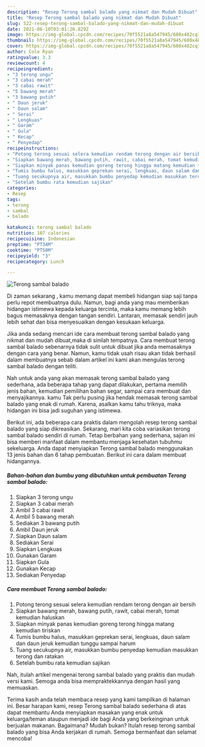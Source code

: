 ```yaml
---
description: "Resep Terong sambal balado yang nikmat dan Mudah Dibuat"
title: "Resep Terong sambal balado yang nikmat dan Mudah Dibuat"
slug: 522-resep-terong-sambal-balado-yang-nikmat-dan-mudah-dibuat
date: 2021-06-10T03:01:26.829Z
image: https://img-global.cpcdn.com/recipes/70f5521a8a547945/680x482cq70/terong-sambal-balado-foto-resep-utama.jpg
thumbnail: https://img-global.cpcdn.com/recipes/70f5521a8a547945/680x482cq70/terong-sambal-balado-foto-resep-utama.jpg
cover: https://img-global.cpcdn.com/recipes/70f5521a8a547945/680x482cq70/terong-sambal-balado-foto-resep-utama.jpg
author: Cole Ryan
ratingvalue: 3.3
reviewcount: 4
recipeingredient:
- "3 terong ungu"
- "3 cabai merah"
- "3 cabai rawit"
- "5 bawang merah"
- "3 bawang putih"
- " Daun jeruk"
- " Daun salam"
- " Serai"
- " Lengkuas"
- " Garam"
- " Gula"
- " Kecap"
- " Penyedap"
recipeinstructions:
- "Potong terong sesuai selera kemudian rendam terong dengan air bersih"
- "Siapkan bawang merah, bawang putih, rawit, cabai merah, tomat kemudian haluskan"
- "Siapkan minyak panas kemudian goreng terong hingga matang kemudian tiriskan"
- "Tumis bumbu halus, masukkan geprekan serai, lengkuas, daun salam dan daun jeruk kemudian tunggu sampai harum"
- "Tuang secukupnya air, masukkan bumbu penyedap kemudian masukkan terong dan ratakan"
- "Setelah bumbu rata kemudian sajikan"
categories:
- Resep
tags:
- terong
- sambal
- balado

katakunci: terong sambal balado 
nutrition: 107 calories
recipecuisine: Indonesian
preptime: "PT34M"
cooktime: "PT50M"
recipeyield: "3"
recipecategory: Lunch

---
```



![Terong sambal balado](https://img-global.cpcdn.com/recipes/70f5521a8a547945/680x482cq70/terong-sambal-balado-foto-resep-utama.jpg)

Di zaman  sekarang , kamu memang dapat membeli hidangan siap saji tanpa perlu repot membuatnya dulu. Namun, bagi anda yang mau memberikan hidangan istimewa kepada keluarga tercinta, maka kamu memang lebih bagus memasaknya dengan tangan sendiri. Lantaran, memasak sendiri jauh lebih sehat dan bisa menyesuaikan dengan kesukaan keluarga.

Jika anda sedang mencari ide cara membuat terong sambal balado yang nikmat dan mudah dibuat,maka di sinilah tempatnya. Cara membuat terong sambal balado  sebenarnya tidak sulit untuk dibuat jika anda memasaknya dengan cara yang benar. Namun, kamu tidak usah risau akan tidak berhasil dalam membuatnya 
sebab dalam artikel ini kami akan mengulas terong sambal balado dengan teliti.  



Nah untuk anda yang akan memasak terong sambal balado yang sederhana, ada beberapa tahap yang dapat dilakukan, pertama memilih jenis bahan, kemudian pemilihan bahan segar, sampai cara membuat dan menyajikannya. kamu Tak perlu pusing jika hendak memasak terong sambal balado yang enak di rumah. Karena, asalkan kamu  tahu triknya, maka hidangan ini bisa jadi suguhan yang istimewa.

Berikut ini, ada beberapa cara praktis  dalam mengolah resep terong sambal balado yang siap dikreasikan. Sekarang, mari kita coba variasikan terong sambal balado sendiri di rumah. Tetap berbahan yang sederhana, sajian ini bisa memberi manfaat dalam membantu menjaga kesehatan tubuhmu sekeluarga. Anda dapat menyiapkan Terong sambal balado menggunakan 13 jenis bahan dan 6 tahap pembuatan. Berikut ini cara dalam membuat hidangannya.

<!--inarticleads1-->

##### Bahan-bahan dan bumbu yang dibutuhkan untuk pembuatan Terong sambal balado:

1. Siapkan 3 terong ungu
1. Siapkan 3 cabai merah
1. Ambil 3 cabai rawit
1. Ambil 5 bawang merah
1. Sediakan 3 bawang putih
1. Ambil  Daun jeruk
1. Siapkan  Daun salam
1. Sediakan  Serai
1. Siapkan  Lengkuas
1. Gunakan  Garam
1. Siapkan  Gula
1. Gunakan  Kecap
1. Sediakan  Penyedap




<!--inarticleads2-->

##### Cara membuat Terong sambal balado:

1. Potong terong sesuai selera kemudian rendam terong dengan air bersih
1. Siapkan bawang merah, bawang putih, rawit, cabai merah, tomat kemudian haluskan
1. Siapkan minyak panas kemudian goreng terong hingga matang kemudian tiriskan
1. Tumis bumbu halus, masukkan geprekan serai, lengkuas, daun salam dan daun jeruk kemudian tunggu sampai harum
1. Tuang secukupnya air, masukkan bumbu penyedap kemudian masukkan terong dan ratakan
1. Setelah bumbu rata kemudian sajikan




Nah, itulah artikel mengenai  terong sambal balado  yang praktis dan mudah versi kami. Semoga anda bisa mempraktekkannya dengan hasil yang memuaskan. 

Terima kasih anda telah membaca resep yang kami tampilkan di halaman ini. Besar harapan kami, resep  Terong sambal balado sederhana di atas dapat membantu Anda menyiapkan masakan yang enak untuk keluarga/teman ataupun menjadi ide bagi Anda yang berkeinginan untuk berjualan makanan. Bagaimana? Mudah bukan? Itulah resep terong sambal balado yang bisa Anda kerjakan di rumah. Semoga bermanfaat dan selamat mencoba!


